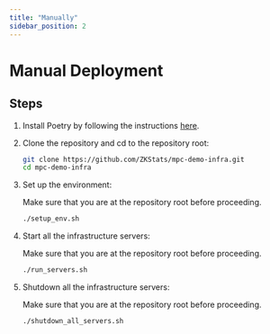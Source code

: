 ```yaml
---
title: "Manually"
sidebar_position: 2
---
```


# Manual Deployment

## Steps
1. Install Poetry by following the instructions [here](https://python-poetry.org/docs/#installation).

1. Clone the repository and cd to the repository root:

   ```bash
   git clone https://github.com/ZKStats/mpc-demo-infra.git
   cd mpc-demo-infra
   ```

1. Set up the environment:

   Make sure that you are at the repository root before proceeding.

   ```bash
   ./setup_env.sh
   ```

1. Start all the infrastructure servers:

   Make sure that you are at the repository root before proceeding.

   ```bash
   ./run_servers.sh
   ```

1. Shutdown all the infrastructure servers:

   Make sure that you are at the repository root before proceeding.

   ```bash
   ./shutdown_all_servers.sh
   ```
